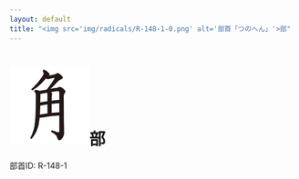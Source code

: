 ```yaml
---
layout: default
title: "<img src='img/radicals/R-148-1-0.png' alt='部首「つのへん」'>部"  # glyphをタイトルに使用
---
```


# <img src='img/radicals/R-148-1-0.png' alt='部首「つのへん」'>部
部首ID: R-148-1

